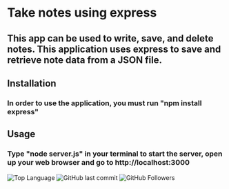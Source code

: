 # Take notes using express

## This app can be used to write, save, and delete notes. This application uses express to save and retrieve note data from a JSON file.

## Installation

### In order to use the application, you must run "npm install express"

## Usage

### Type "node server.js" in your terminal to start the server, open up your web browser and go to http://localhost:3000

  
  

  

  
  

![Top Language](https://img.shields.io/github/languages/top/arod1207/HW-11-Note-Taker) ![GitHub last commit](https://img.shields.io/github/last-commit/arod1207/HW-11-Note-Taker) ![GitHub Followers](https://img.shields.io/github/followers/arod1207?style=social)
